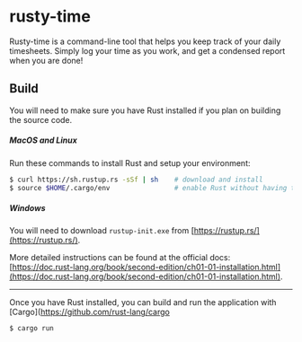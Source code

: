# rusty-time


Rusty-time is a command-line tool that helps you keep track of your daily timesheets. Simply log your time as you work, and get a condensed report when you are done!

## Build

You will need to make sure you have Rust installed if you plan on building the source code.

##### MacOS and Linux

Run these commands to install Rust and setup your environment:

```bash
$ curl https://sh.rustup.rs -sSf | sh    # download and install
$ source $HOME/.cargo/env                # enable Rust without having to log back in
```

##### Windows

You will need to download `rustup-init.exe` from [https://rustup.rs/](https://rustup.rs/).

More detailed instructions can be found at the official docs: [https://doc.rust-lang.org/book/second-edition/ch01-01-installation.html](https://doc.rust-lang.org/book/second-edition/ch01-01-installation.html).

---

Once you have Rust installed, you can build and run the application with [Cargo](https://github.com/rust-lang/cargo

```bash
$ cargo run
```